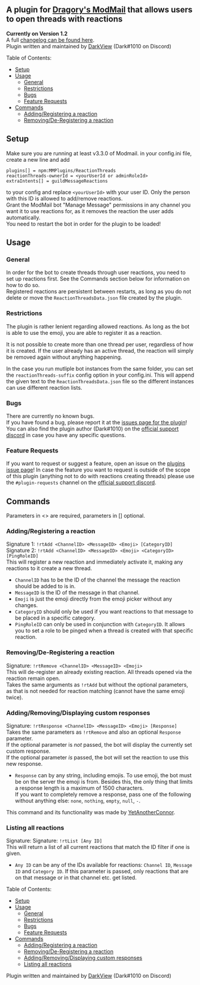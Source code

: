## A plugin for [Dragory's ModMail](https://github.com/dragory/modmailbot) that allows users to open threads with reactions  
**Currently on Version 1.2**  
A full [changelog can be found here](https://github.com/MMPlugins/ReactionThreads/blob/main/CHANGELOG.md).  
Plugin written and maintained by [DarkView](https://github.com/DarkView) (Dark#1010 on Discord)  
  
Table of Contents:
- [Setup](#setup)
- [Usage](#usage)
  - [General](#general)
  - [Restrictions](#restrictions)
  - [Bugs](#bugs)
  - [Feature Requests](#feature-requests)
- [Commands](#commands)
    - [Adding/Registering a reaction](#addingregistering-a-reaction)
    - [Removing/De-Registering a reaction](#removingde-registering-a-reaction)  
    
## Setup
Make sure you are running at least v3.3.0 of Modmail.
in your config.ini file, create a new line and add  
```
plugins[] = npm:MMPlugins/ReactionThreads
reactionThreads-ownerId = <yourUserId or adminRoleId>
extraIntents[] = guildMessageReactions
```
to your config and replace `<yourUserId>` with your user ID. Only the person with this ID is allowed to add/remove reactions.  
Grant the ModMail bot "Manage Message" permissions in any channel you want it to use reactions for, as it removes the reaction the user adds automatically.  
You need to restart the bot in order for the plugin to be loaded!

## Usage
### General
In order for the bot to create threads through user reactions, you need to set up reactions first. See the Commands section below for information on how to do so.  
Registered reactions are persistent between restarts, as long as you do not delete or move the `ReactionThreadsData.json` file created by the plugin.
### Restrictions
The plugin is rather lenient regarding allowed reactions. As long as the bot is able to use the emoji, you are able to register it as a reaction.
  
It is not possible to create more than one thread per user, regardless of how it is created. If the user already has an active thread, the reaction will simply be removed again without anything happening.  
  
In the case you run mutliple bot instances from the same folder, you can set the `reactionThreads-suffix` config option in your config.ini. This will append the given text to the `ReactionThreadsData.json` file so the different instances can use different reaction lists.
### Bugs
There are currently no known bugs.  
If you have found a bug, please report it at the [issues page for the plugin](https://github.com/MMPlugins/ReactionThreads/issues)!  
You can also find the plugin author (Dark#1010) on the [official support discord](https://discord.gg/vRuhG9R) in case you have any specific questions.
### Feature Requests
If you want to request or suggest a feature, open an issue on the [plugins issue page](https://github.com/MMPlugins/ReactionThreads/issues)!
In case the feature you want to request is outside of the scope of this plugin (anything not to do with reactions creating threads) please use the `#plugin-requests` channel on the [official support discord](https://discord.gg/vRuhG9R).
## Commands

Parameters in <> are required, parameters in [] optional.
### Adding/Registering a reaction
Signature 1: `!rtAdd <ChannelID> <MessageID> <Emoji> [CategoryID]`  
Signature 2: `!rtAdd <ChannelID> <MessageID> <Emoji> <CategoryID> [PingRoleID]`  
This will register a new reaction and immediately activate it, making any reactions to it create a new thread.
- `ChannelID` has to be the ID of the channel the message the reaction should be added to is in.
- `MessageID` is the ID of the message in that channel.
- `Emoji` is just the emoji directly from the emoji picker without any changes.
- `CategoryID` should only be used if you want reactions to that message to be placed in a specific category.
- `PingRoleID` can only be used in conjunction with `CategoryID`. It allows you to set a role to be pinged when a thread is created with that specific reaction.

### Removing/De-Registering a reaction
Signature: `!rtRemove <ChannelID> <MessageID> <Emoji>`  
This will de-register an already existing reaction. All threads opened via the reaction remain open.  
Takes the same arguments as `!rtAdd` but without the optional parameters, as that is not needed for reaction matching (cannot have the same emoji twice).  

### Adding/Removing/Displaying custom responses
Signature: `!rtResponse <ChannelID> <MessageID> <Emoji> [Response]`  
Takes the same parameters as `!rtRemove` and also an optional `Response` parameter.  
If the optional parameter is *not* passed, the bot will display the currently set custom response.  
If the optional parameter *is* passed, the bot will set the reaction to use this new response.
- `Response` can by any string, including emojis. To use emoji, the bot must be on the server the emoji is from. Besides this, the only thing that limits a response length is a maximum of 1500 characters.  
If you want to completely remove a response, pass one of the following without anything else: `none`, `nothing`, `empty`, `null`, `-`.  

This command and its functionality was made by [YetAnotherConnor](https://github.com/YetAnotherConnor).
  
### Listing all reactions
Signature: Signature: `!rtList [Any ID]`  
This will return a list of all current reactions that match the ID filter if one is given.  
- `Any ID` can be any of the IDs available for reactions: `Channel ID`, `Message ID` and `Category ID`. If this parameter is passed, only reactions that are on that message or in that channel etc. get listed. 


Table of Contents: 
- [Setup](#setup)
- [Usage](#usage)
  - [General](#general)
  - [Restrictions](#restrictions)
  - [Bugs](#bugs)
  - [Feature Requests](#feature-requests)
- [Commands](#commands)
    - [Adding/Registering a reaction](#addingregistering-a-reaction)
    - [Removing/De-Registering a reaction](#removingde-registering-a-reaction)  
    - [Adding/Removing/Displaying custom responses](#addingremovingdisplaying-custom-responses)  
    - [Listing all reactions](#listing-all-reactions)
  
Plugin written and maintained by [DarkView](https://github.com/DarkView) (Dark#1010 on Discord)  
